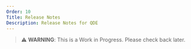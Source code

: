 ```yaml
---
Order: 10
Title: Release Notes
Description: Release Notes for QDE
---
```


> :warning: **WARNING**: This is a Work in Progress. Please check back later.
